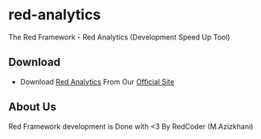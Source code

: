 # red-analytics
The Red Framework - Red Analytics (Development Speed Up Tool)

Download
------------
* Download [Red Analytics][1] From Our [Official Site][2]

[1]: http://redframework.ir/projects/red-analytics
[2]: http://redframework.ir

About Us
--------

Red Framework development is Done with <3 By RedCoder (M.Azizkhani)

